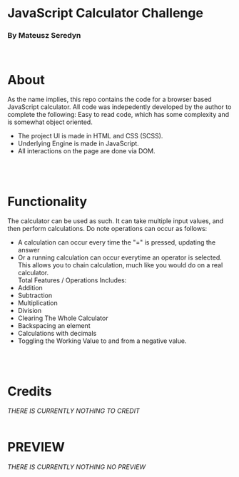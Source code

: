 # JavaScript Calculator Challenge
### By Mateusz Seredyn
<br />

About
=====
As the name implies, this repo contains the code for a browser based JavaScript calculator.
All code was indepedently developed by the author to complete the following: Easy to read code,
which has some complexity and is somewhat object oriented. 
<br />
* The project UI is made in HTML and CSS (SCSS).
* Underlying Engine is made in JavaScript.
* All interactions on the page are done via DOM.
<br />
<br />

Functionality
=============
The calculator can be used as such. It can take multiple input values, and then perform calculations.
Do note operations can occur as follows:
* A calculation can occur every time the "=" is pressed, updating the answer
* Or a running calculation can occur everytime an operator is selected.
This allows you to chain calculation, much like you would do on a real calculator.
<br /> Total Features / Operations Includes:
* Addition
* Subtraction
* Multiplication
* Division
* Clearing The Whole Calculator
* Backspacing an element
* Calculations with decimals
* Toggling the Working Value to and from a negative value.
<br />
<br />

Credits
=======
*THERE IS CURRENTLY NOTHING TO CREDIT*
<br />
<br />

PREVIEW
=======
*THERE IS CURRENTLY NOTHING NO PREVIEW*
<br />
<br />
